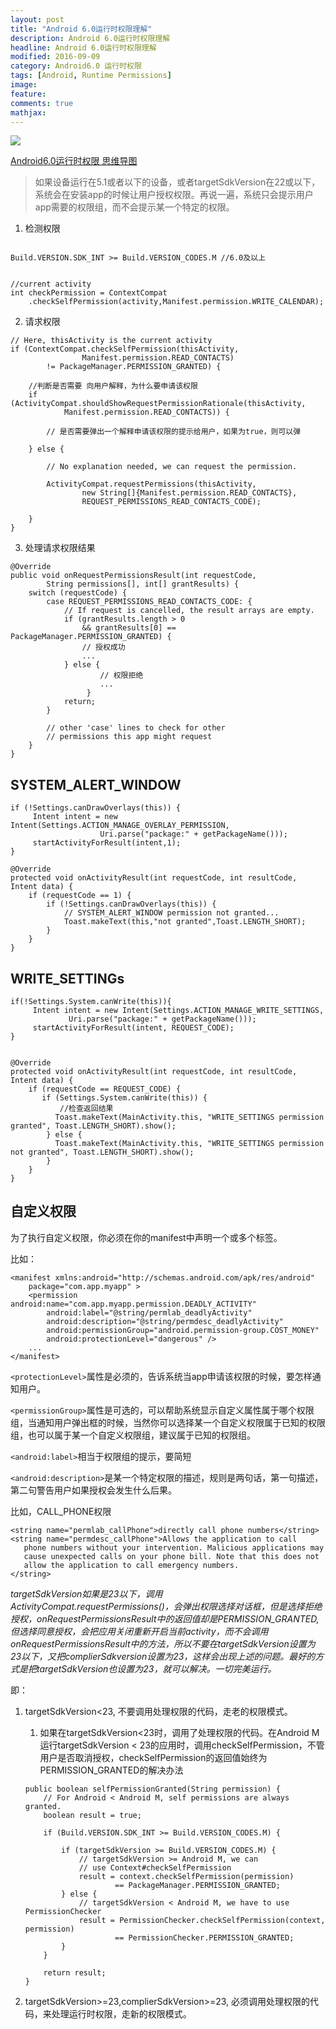 ```yaml
---
layout: post
title: "Android 6.0运行时权限理解"
description: Android 6.0运行时权限理解
headline: Android 6.0运行时权限理解
modified: 2016-09-09
category: Android6.0 运行时权限
tags: [Android, Runtime Permissions]
image:
feature:
comments: true
mathjax:
---
```



![](/assets/images/2016/09/Android6.0运行时权限.png)


[Android6.0运行时权限 思维导图](/assets/images/2016/09/Android6.0运行时权限.mindnode)

> 如果设备运行在5.1或者以下的设备，或者targetSdkVersion在22或以下，系统会在安装app的时候让用户授权权限。再说一遍，系统只会提示用户app需要的权限组，而不会提示某一个特定的权限。

1. 检测权限

```

Build.VERSION.SDK_INT >= Build.VERSION_CODES.M //6.0及以上


//current activity
int checkPermission = ContextCompat
	.checkSelfPermission(activity,Manifest.permission.WRITE_CALENDAR);
```

2. 请求权限

```
// Here, thisActivity is the current activity
if (ContextCompat.checkSelfPermission(thisActivity,
                Manifest.permission.READ_CONTACTS)
        != PackageManager.PERMISSION_GRANTED) {

    //判断是否需要 向用户解释，为什么要申请该权限
    if (ActivityCompat.shouldShowRequestPermissionRationale(thisActivity,
            Manifest.permission.READ_CONTACTS)) {

        // 是否需要弹出一个解释申请该权限的提示给用户，如果为true，则可以弹

    } else {

        // No explanation needed, we can request the permission.

        ActivityCompat.requestPermissions(thisActivity,
                new String[]{Manifest.permission.READ_CONTACTS},
                REQUEST_PERMISSIONS_READ_CONTACTS_CODE);

    }
}
```

3. 处理请求权限结果

```
@Override
public void onRequestPermissionsResult(int requestCode,
        String permissions[], int[] grantResults) {
    switch (requestCode) {
        case REQUEST_PERMISSIONS_READ_CONTACTS_CODE: {
            // If request is cancelled, the result arrays are empty.
            if (grantResults.length > 0
                && grantResults[0] == PackageManager.PERMISSION_GRANTED) {
                // 授权成功
                ...
            } else {
					// 权限拒绝
					...
		 		 }
            return;
        }

        // other 'case' lines to check for other
        // permissions this app might request
    }
}
```

## SYSTEM_ALERT_WINDOW

```
if (!Settings.canDrawOverlays(this)) {
     Intent intent = new Intent(Settings.ACTION_MANAGE_OVERLAY_PERMISSION,
                    Uri.parse("package:" + getPackageName()));
     startActivityForResult(intent,1);
}

@Override
protected void onActivityResult(int requestCode, int resultCode, Intent data) {
    if (requestCode == 1) {
        if (!Settings.canDrawOverlays(this)) {
            // SYSTEM_ALERT_WINDOW permission not granted...
            Toast.makeText(this,"not granted",Toast.LENGTH_SHORT);
        }
    }
}
```

## WRITE_SETTINGs

```
if(!Settings.System.canWrite(this)){
     Intent intent = new Intent(Settings.ACTION_MANAGE_WRITE_SETTINGS,
             Uri.parse("package:" + getPackageName()));
     startActivityForResult(intent, REQUEST_CODE);
} 


@Override
protected void onActivityResult(int requestCode, int resultCode, Intent data) {
    if (requestCode == REQUEST_CODE) {
       if (Settings.System.canWrite(this)) {
           //检查返回结果
          Toast.makeText(MainActivity.this, "WRITE_SETTINGS permission granted", Toast.LENGTH_SHORT).show();
        } else {
          Toast.makeText(MainActivity.this, "WRITE_SETTINGS permission not granted", Toast.LENGTH_SHORT).show();
        }
    }
}
```

## 自定义权限

为了执行自定义权限，你必须在你的manifest中声明一个或多个<permission>标签。

比如：

```
<manifest xmlns:android="http://schemas.android.com/apk/res/android"
    package="com.app.myapp" >
    <permission android:name="com.app.myapp.permission.DEADLY_ACTIVITY"
        android:label="@string/permlab_deadlyActivity"
        android:description="@string/permdesc_deadlyActivity"
        android:permissionGroup="android.permission-group.COST_MONEY"
        android:protectionLevel="dangerous" />
    ...
</manifest>
``` 

`<protectionLevel>`属性是必须的，告诉系统当app申请该权限的时候，要怎样通知用户。

`<permissionGroup>`属性是可选的，可以帮助系统显示自定义属性属于哪个权限组，当通知用户弹出框的时候，当然你可以选择某一个自定义权限属于已知的权限组，也可以属于某一个自定义权限组，建议属于已知的权限组。

`<android:label>`相当于权限组的提示，要简短

`<android:description>`是某一个特定权限的描述，规则是两句话，第一句描述，第二句警告用户如果授权会发生什么后果。

比如，CALL_PHONE权限

```
<string name="permlab_callPhone">directly call phone numbers</string>
<string name="permdesc_callPhone">Allows the application to call
   phone numbers without your intervention. Malicious applications may
   cause unexpected calls on your phone bill. Note that this does not
   allow the application to call emergency numbers.
</string>
```

*targetSdkVersion如果是23以下，调用ActivityCompat.requestPermissions()，会弹出权限选择对话框，但是选择拒绝授权，onRequestPermissionsResult中的返回值却是PERMISSION_GRANTED,但选择同意授权，会把应用关闭重新开启当前activity，而不会调用onRequestPermissionsResult中的方法，所以不要在targetSdkVersion设置为23以下，又把complierSdkversion设置为23，这样会出现上述的问题。最好的方式是把targetSdkVersion也设置为23，就可以解决。一切完美运行。*

即：

1. targetSdkVersion<23, 不要调用处理权限的代码，走老的权限模式。
	
	1. 如果在targetSdkVersion<23时，调用了处理权限的代码。在Android M运行targetSdkVersion < 23的应用时，调用checkSelfPermission，不管用户是否取消授权，checkSelfPermission的返回值始终为PERMISSION_GRANTED的解决办法
	
	```
	public boolean selfPermissionGranted(String permission) {
        // For Android < Android M, self permissions are always granted.
        boolean result = true;

        if (Build.VERSION.SDK_INT >= Build.VERSION_CODES.M) {

            if (targetSdkVersion >= Build.VERSION_CODES.M) {
                // targetSdkVersion >= Android M, we can
                // use Context#checkSelfPermission
                result = context.checkSelfPermission(permission)
                        == PackageManager.PERMISSION_GRANTED;
            } else {
                // targetSdkVersion < Android M, we have to use PermissionChecker
                result = PermissionChecker.checkSelfPermission(context, permission)
                        == PermissionChecker.PERMISSION_GRANTED;
            }
        }

        return result;
    }
	```	

2. targetSdkVersion>=23,complierSdkVersion>=23, 必须调用处理权限的代码，来处理运行时权限，走新的权限模式。


